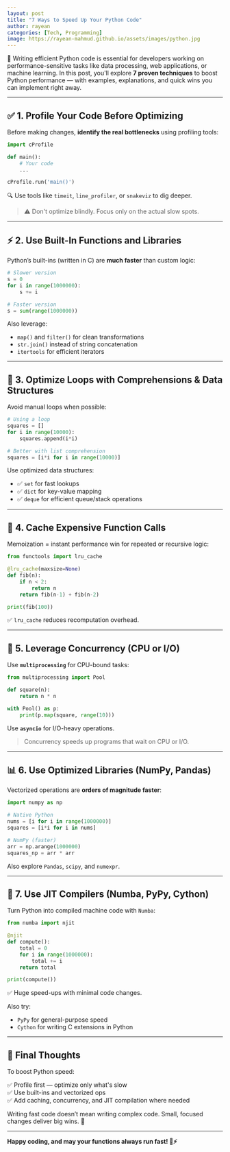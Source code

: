 ```yaml
---
layout: post
title: "7 Ways to Speed Up Your Python Code"
author: rayean
categories: [Tech, Programming]
image: https://rayean-mahmud.github.io/assets/images/python.jpg
---
```


🚀 Writing efficient Python code is essential for developers working on performance-sensitive tasks like data processing, web applications, or machine learning. In this post, you'll explore **7 proven techniques** to boost Python performance — with examples, explanations, and quick wins you can implement right away.

---

## ✅ 1. Profile Your Code Before Optimizing

Before making changes, **identify the real bottlenecks** using profiling tools:

```python
import cProfile

def main():
    # Your code
    ...

cProfile.run('main()')
```

🔍 Use tools like `timeit`, `line_profiler`, or `snakeviz` to dig deeper.

> ⚠️ Don't optimize blindly. Focus only on the actual slow spots.

---

## ⚡ 2. Use Built-In Functions and Libraries

Python’s built-ins (written in C) are **much faster** than custom logic:

```python
# Slower version
s = 0
for i in range(1000000):
    s += i

# Faster version
s = sum(range(1000000))
```

Also leverage:
- `map()` and `filter()` for clean transformations  
- `str.join()` instead of string concatenation  
- `itertools` for efficient iterators  

---

## 🔄 3. Optimize Loops with Comprehensions & Data Structures

Avoid manual loops when possible:

```python
# Using a loop
squares = []
for i in range(10000):
    squares.append(i*i)

# Better with list comprehension
squares = [i*i for i in range(10000)]
```

Use optimized data structures:
- ✅ `set` for fast lookups  
- ✅ `dict` for key-value mapping  
- ✅ `deque` for efficient queue/stack operations  

---

## 🧠 4. Cache Expensive Function Calls

Memoization = instant performance win for repeated or recursive logic:

```python
from functools import lru_cache

@lru_cache(maxsize=None)
def fib(n):
    if n < 2:
        return n
    return fib(n-1) + fib(n-2)

print(fib(100))
```

✅ `lru_cache` reduces recomputation overhead.

---

## 🧵 5. Leverage Concurrency (CPU or I/O)

Use **`multiprocessing`** for CPU-bound tasks:

```python
from multiprocessing import Pool

def square(n):
    return n * n

with Pool() as p:
    print(p.map(square, range(10)))
```

Use **`asyncio`** for I/O-heavy operations.

> Concurrency speeds up programs that wait on CPU or I/O.

---

## 📊 6. Use Optimized Libraries (NumPy, Pandas)

Vectorized operations are **orders of magnitude faster**:

```python
import numpy as np

# Native Python
nums = [i for i in range(1000000)]
squares = [i*i for i in nums]

# NumPy (faster)
arr = np.arange(1000000)
squares_np = arr * arr
```

Also explore `Pandas`, `scipy`, and `numexpr`.

---

## 🧪 7. Use JIT Compilers (Numba, PyPy, Cython)

Turn Python into compiled machine code with `Numba`:

```python
from numba import njit

@njit
def compute():
    total = 0
    for i in range(1000000):
        total += i
    return total

print(compute())
```

✅ Huge speed-ups with minimal code changes.

Also try:
- `PyPy` for general-purpose speed  
- `Cython` for writing C extensions in Python  

---

## 🏁 Final Thoughts

To boost Python speed:

✅ Profile first — optimize only what's slow  
✅ Use built-ins and vectorized ops  
✅ Add caching, concurrency, and JIT compilation where needed

Writing fast code doesn’t mean writing complex code. Small, focused changes deliver big wins. 🚀

---

**Happy coding, and may your functions always run fast! 🐍⚡**
